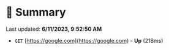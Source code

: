 # 📖 Summary
Last updated: **6/11/2023, 9:52:50 AM**

- `GET` [https://google.com](https://google.com) - **Up** (218ms)
